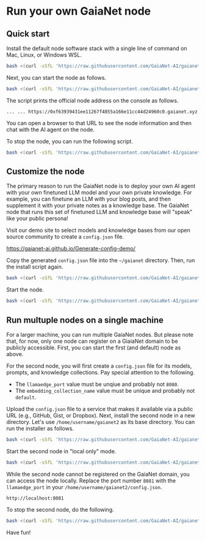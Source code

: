 # Run your own GaiaNet node

## Quick start

Install the default node software stack with a single line of command on Mac, Linux, or Windows WSL.

```bash
bash <(curl -sSfL 'https://raw.githubusercontent.com/GaiaNet-AI/gaianet-node/main/install.sh')
```

Next, you can start the node as follows.

```bash
bash <(curl -sSfL 'https://raw.githubusercontent.com/GaiaNet-AI/gaianet-node/main/start.sh')
```

The script prints the official node address on the console as follows.

```
... ... https://0xf63939431ee11267f4855a166e11cc44d24960c0.gaianet.xyz
```

You can open a browser to that URL to see the node information and then chat with the AI agent on the node.

To stop the node, you can run the following script.

```bash
bash <(curl -sSfL 'https://raw.githubusercontent.com/GaiaNet-AI/gaianet-node/main/stop.sh')
```

## Customize the node

The primary reason to run the GaiaNet node is to deploy your own AI agent with your own finetuned LLM model and your own private knowledge. 
For example, you can finetune an LLM with your blog posts, and then supplement it with your private notes as a knowledge base. The GaiaNet node that runs this set of finetuned LLM and knowledge base will "speak" like your public persona!

Visit our demo site to select models and knowledge bases from our open source community to create a `config.json` file.

https://gaianet-ai.github.io/Generate-config-demo/

Copy the generated `config.json` file into the `~/gaianet` directory.
Then, run the install script again.

```bash
bash <(curl -sSfL 'https://raw.githubusercontent.com/GaiaNet-AI/gaianet-node/main/install.sh')
```

Start the node.

```bash
bash <(curl -sSfL 'https://raw.githubusercontent.com/GaiaNet-AI/gaianet-node/main/start.sh')
```

## Run multuple nodes on a single machine

For a larger machine, you can run multiple GaiaNet nodes. But please note that, for now, only one node can register on a GiaiaNet domain to be publicly accessible. First, you can start the first (and default) node as above.

For the second node, you will first create a `config.json` file for its models, prompts, and knowledge collections. Pay special attention to the following.

* The `llamaedge_port` value must be unqiue and probably not `8080`.
* The `embedding_collection_name` value must be unique and probably not `default`.

Upload the `config.json` file to a service that makes it available via a public URL (e.g., GitHub, Gist, or Dropbox). Next, install the second node in a new directory. Let's use `/home/username/gaianet2` as its base directory. You can run the installer as follows.

```bash
bash <(curl -sSfL 'https://raw.githubusercontent.com/GaiaNet-AI/gaianet-node/main/install.sh') --config https://hosting.service/config.json --base /home/username/gaianet2
```

Start the second node in "local only" mode.

```bash
bash <(curl -sSfL 'https://raw.githubusercontent.com/GaiaNet-AI/gaianet-node/main/start.sh') --base /home/username/gaianet2 --local
```

While the second node cannot be registered on the GaiaNet domain, you can access the node locally. Replace the port number `8081` with the `llamaedge_port` in your `/home/username/gaianet2/config.json`.

```
http://localhost:8081
```

To stop the second node, do the following.

```bash
bash <(curl -sSfL 'https://raw.githubusercontent.com/GaiaNet-AI/gaianet-node/main/stop.sh') --base /home/username/gaianet2
```

Have fun!

